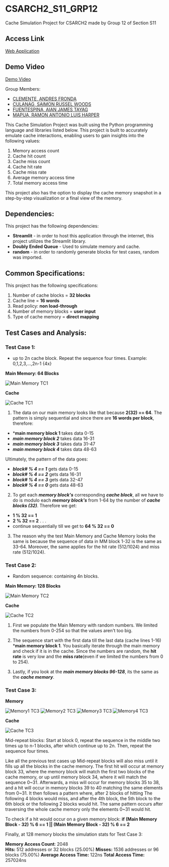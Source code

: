 # CSARCH2_S11_GRP12
Cache Simulation Project for CSARCH2 made by Group 12 of Section S11

## Access Link
[Web Application](https://csarch2s11grp12.streamlit.app/)

## Demo Video
[Demo Video](https://drive.google.com/file/d/1jlmixLLT2NWV2m8qQMv-LfvZki6iYtx9/view?usp=sharing)

Group Members:
* [CLEMENTE, ANDRES FRONDA](https://github.com/piptxt)
* [CULANAG, SAIMON RUSSEL WOODS](https://github.com/Sai-RWC)
* [FUENTESPINA, AIAN JAMES TAYAG](https://github.com/4thDimensionDuck)
* [MAPUA, RAMON ANTONIO LUIS HARPER](https://github.com/ramonmapua)

This Cache Simulation Project was built using the Python programming language and libraries listed below.
This project is built to accurately emulate cache interactions, enabling users to gain insights into the following values:
1. Memory access count
2. Cache hit count
3. Cache miss count
4. Cache hit rate
5. Cache miss rate
6. Average memory access time
7. Total memory access time
   
This project also has the option to display the cache memory snapshot in a step-by-step visualization or a final view of the memory.

## Dependencies:
This project has the following dependencies:

* **Streamlit** - in order to host this application through the internet, this project utilizes the Streamlit library.
* **Doubly Ended Queue** - Used to simulate memory and cache.
* **random** - in order to randomly generate blocks for test cases, random was imported.

## Common Specifications:
This project has the following specifications:
1. Number of cache blocks = **32 blocks** 
2. Cache line = **16 words** 
3. Read policy: **non load-through** 
4. Number of memory blocks = **user input**
5. Type of cache memory = **direct mapping**
   
## Test Cases and Analysis:

### Test Case 1:
* up to 2n cache block. Repeat the sequence four times. Example: 0,1,2,3,…,2n-1 {4x} 


**Main Memory: 64 Blocks**

![Main Memory TC1](images/MM_TC1.png)


**Cache**

![Cache TC1](images/C_TC1.png)


1. The data on our main memory looks like that because  **2(32) == 64**. The pattern is simply sequential and since there are **16 words per block**, therefore: 
* ***main memory block 1** takes data 0-15 
* ***main memory block 2*** takes data 16-31
* ***main memory block 3*** takes data 31-47
* ***main memory block 4*** takes data 48-63

Ultimately, the pattern of the data goes: 
* ***block# % 4 == 1*** gets data 0-15
* ***block# % 4 == 2*** gets data 16-31
* ***block# % 4 == 3*** gets data 32-47
* ***block# % 4 == 0*** gets data 48-63


2. To get each ***memory block's*** corresponding ***cache block***, all we have to do is modulo each ***memory block's*** from 1-64 by the number of ***cache blocks (32)***. Therefore we get:
* **1 % 32 == 1**
* **2 % 32 == 2** 
.
.
. 
* continue sequentially till we get to **64 % 32 == 0**


3. The reason why the test Main Memory and Cache Memory looks the same is because the sequence of data in MM block 1-32 is the same as 33-64. Moreover, the same applies for the hit rate (512/1024) and miss rate (512/1024).  


### Test Case 2:  
* Random sequence: containing 4n blocks.

**Main Memory: 128 Blocks**

![Main Memory TC2](images/MM_TC2.png)


**Cache**

![Cache TC2](images/C_TC2.png)


1. First we populate the Main Memory with random numbers. We limited the numbers from 0-254 so that the values aren't too big.


2. The sequence start with the first data till the last data (cache lines 1-16)  ***main memory block 1**. You basically iterate through the main memory and check if it is in the cache. Since the numbers are random, the **hit rate** is very low and the **miss rate**(even if we limited the numbers from 0 to 254). 


3. Lastly, if you look at the ***main memory blocks 96-128***, its the same as the ***cache memory***.

### Test Case 3: 

**Memory**

![Memory1 TC3](images/MM_TC3_1.png)
![Memory2 TC3](images/MM_TC3_2.png)
![Memory3 TC3](images/MM_TC3_3.png)
![Memory4 TC3](images/MM_TC3_4.png)

**Cache**

![Cache TC3](images/CM_TC3.png)

Mid-repeat blocks: Start at block 0, repeat the sequence in the middle two times up to n-1 blocks, after
which continue up to 2n. Then, repeat the sequence four times.

Like all the previous test cases up Mid-repeat blocks will also miss until it fills up all the blocks in the cache memory. The first hit will occur at memory block 33, where the memory block will match the first two blocks of the cache memory, or up until memory block 34, where it will match the sequence 0\~31.
Afterwards, a miss will occur for memory blocks 35 to 38, and a hit will occur in memory blocks 39 to 40 matching the same elements from 0\~31. It then follows a pattern where, after 2 blocks of hitting
The following 4 blocks would miss, and after the 4th block, the 5th block to the 6th block or the following 2 blocks would hit.
The same pattern occurs after traversing the whole cache memory only the elements 0\~31 would hit.

To check if a hit would occur on a given memory block:
**if (Main Memory Block - 32) % 6 == 1 || (Main Memory Block - 32) % 6 == 2**

Finally, at 128 memory blocks the simulation stats for Test Case 3:

**Memory Access Count**: 2048  
**Hits:** 512 addresses or 32 blocks (25.00%)
**Misses:** 1536 addresses or 96 blocks (75.00%)
**Average Access Time:** 122ns
**Total Access Time:** 257024ns
